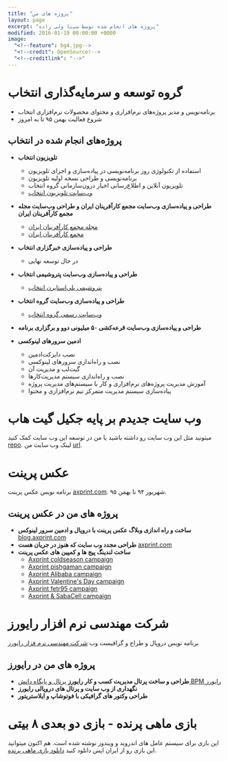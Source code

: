 ```yaml
---
title: "پروژه های من"
layout: page
excerpt: "پروژه های انجام شده توسط سینا ولی زاده"
modified: 2016-01-19 00:00:00 +0000
image:
  "<!--feature": bg4.jpg-->
  "<!--credit": OpenSource!-->
  "<!--creditlink": "-->"
---
```


# گروه توسعه و سرمایه‌گذاری انتخاب 
  - برنامه‌نویس و مدیر‌ پروژه‌های نرم‌افزاری و محتوای محصولات نرم‌افزاری انتخاب
  - شروع فعالیت بهمن ۹۵ تا به امروز

## پروژه‌های انجام شده در انتخاب

* **تلویزیون‌ انتخاب**

  - استفاده از تکنولوژی روز برنامه‌نویسی در‍ پیاده‌سازی و اجرای تلویزیون
  - برنامه‌نویسی و طراحی نسخه اولیه تلویزیون
  - تلویزیون آنلاین و اطلاع‌رسانی اخبار درون‌سازمانی گروه انتخاب
  - [وب‌سایت تلویزیون انتخاب](http://tv.entekhab.capital)
  
* **طراحی و پیاده‌سازی وب‌سایت مجمع کار‌آفرینان ایران و طراحی وب‌سایت مجله مجمع کار‌آفرینان ایران**

  - [مجله مجمع‌ کارآفرینان ایران](http://www.iranef.org/mag)
  - [مجمع‌ کارآفرینان ایران](http://www.iranef.org)

* **طراحی و پیاده‌سازی خبر‌گزاری انتخاب**
  - در حال توسعه نهایی

  
* **طراحی و پیاده‌سازی وب‌سایت پتروشیمی انتخاب**

  - [پتروشیمی پلی‌استایرن انتخاب](http://snowaeps.com)

* **طراحی و پیاده‌سازی وب‌سایت گروه انتخاب**

  - [وب‌سایت رسمی‌ گروه انتخاب](http://www.entekhabgroup.ir)


* **طراحی و پیاده‌سازی وب‌سایت قرعه‌کشی ۵۰ میلیونی دوو و برگزاری برنامه**


* **ادمین سرور‌های لینوکسی**

  - نصب دایرکت‌ادمین
  - نصب و راه‌اندازی سرور‌های لینوکسی
  - گیت‌لب و مدیریت آن
  - نصب و راه‌اندازی سیستم مدیریت‌کار‌ها
  - آموزش مدیریت پروژه‌های نرم‌افزاری و کار با سیستم‌های مدیریت پروژه
  - پیاده‌سازی سیستم مدیریت متمرکز تیم نرم‌‌افزاری و محتوا










# وب سایت جدیدم  بر پایه جکیل گیت هاب
میتونید مثل این وب سایت رو داشته باشید یا من در توسعه این وب سایت کمک کنید [repo](https://github.com/pooya-golchian/pooya-golchian.github.io).
لینک وب سایت من [url](http://pooyagolchian.ir).

# عکس پرینت
برنامه نویس عکس پرینت [axprint.com](http://axprint.com). شهریور ۹۴ تا بهمن ۹۵.

## پروژه های من در عکس پرینت
* **ساخت و راه اندازی وبلاگ عکس پرینت با دروپال و ادمین سرور لینوکس** [blog.axprint.com](http://blog.axprint.com)
* **طراحی مجدد وب سایت که هنوز در جریان هست** [axprint.com](http://axprint.com)
* **ساخت لندینگ پیج ها و کمپین های عکس پرینت**
    - [Axprint coldseason campaign](http://axprint.com/landing/coldseason)
    - [Axprint pishgaman campaign](http://axprint.com/landing/pishgaman)
    - [Axprint Alibaba campaign](http://axprint.com/landing/alibaba)  
    - [Axprint Valentine's Day campaign](http://axprint.com/landing/loveday94)  
    - [Axprint fetr95 campaign](http://www.axprint.com/landing/fetr95/)
    - [Axprint & SabaCell campaign](http://www.axprint.com/landing/sabacell/)

# شرکت مهندسی نرم افزار رایورز
برنامه نویس دروپال و طراح و گرافیست وب [شرکت مهندسی نرم فزار رایورز](http://rayvarz.com)


## پروژه های من در رایورز
* **طراحی و ساخت پرتال مدیریت کسب و کار رایورز** [پرتال و پایگاه دانش BPM رایورز](http://bpms.rayvarz.com)
* **نگهداری از وب سایت و پرتال های دروپالی رایورز**
* **طراحی وکتور های گرافیکی با فوتوشاپ و ایلاستریتور**


# بازی ماهی پرنده - بازی دو بعدی ۸ بیتی
این بازی برای سیستم عامل های اندروید و ویندوز نوشته شده است. هم اکنون میتوانید این بازی رو از ایران اپس  دانلود کنید [دانلود بازی ماهی پرنده](http://iranapps.ir/app/com.pooya.FlyFish).
